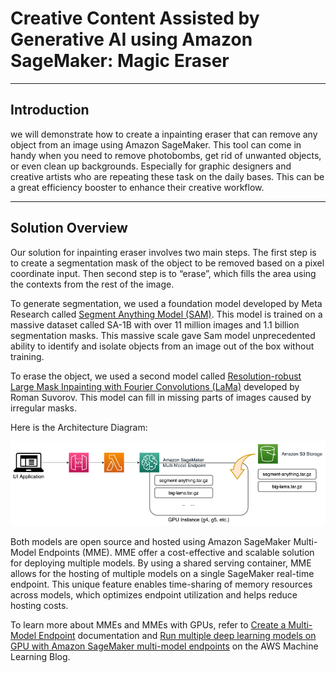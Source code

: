 # Creative Content Assisted by Generative AI using Amazon SageMaker: Magic Eraser

---

## Introduction

we will demonstrate how to create a inpainting eraser that can remove any object from an image using Amazon SageMaker. This tool can come in handy when you need to remove photobombs, get rid of unwanted objects, or even clean up backgrounds. Especially for graphic designers and creative artists who are repeating these task on the daily bases. This can be a great efficiency booster to enhance their creative workflow.

---

## Solution Overview
Our solution for inpainting eraser involves two main steps. The first step is to create a segmentation mask of the object to be removed based on a pixel coordinate input. Then second step is to “erase”, which fills the area using the contexts from the rest of the image. 

To generate segmentation, we used a foundation model developed by Meta Research called [Segment Anything Model (SAM)](https://segment-anything.com/). This model is trained on a massive dataset called SA-1B with over 11 million images and 1.1 billion segmentation masks.  This massive scale gave Sam model unprecedented ability to identify and isolate objects from an image out of the box without training.

To erase the object, we used a second model called [Resolution-robust Large Mask Inpainting with Fourier Convolutions (LaMa)](https://advimman.github.io/lama-project/) developed by Roman Suvorov. This model can fill in missing parts of images caused by irregular masks.

Here is the Architecture Diagram:

![eraser](statics/eraser_sa.png)

Both models are open source and hosted using Amazon SageMaker Multi-Model Endpoints (MME). MME offer a cost-effective and scalable solution for deploying multiple models. By using a shared serving container, MME allows for the hosting of multiple models on a single SageMaker real-time endpoint. This unique feature enables time-sharing of memory resources across models, which optimizes endpoint utilization and helps reduce hosting costs. 

To learn more about MMEs and MMEs with GPUs, refer to [Create a Multi-Model Endpoint](https://docs.aws.amazon.com/sagemaker/latest/dg/create-multi-model-endpoint.html) documentation and [Run multiple deep learning models on GPU with Amazon SageMaker multi-model endpoints](https://aws.amazon.com/blogs/machine-learning/run-multiple-deep-learning-models-on-gpu-with-amazon-sagemaker-multi-model-endpoints/) on the AWS Machine Learning Blog.
